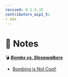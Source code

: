 ```yaml
---
revised: 0.1.5.15
contributors_wip1_5:
- edx
---
```


# 📁 Notes

💣 ***[Bombs vs. Sleepwalkers][home]***

- [Bombing is Not Cool!][bombingisnotcool]

[home]: /README.md
[bombingisnotcool]: /notes/bombing_is_not_cool.md
